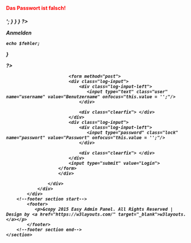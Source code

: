 
<!DOCTYPE HTML>
<html>
<head>
<title>Login</title>
<meta name="viewport" content="width=device-width, initial-scale=1">
<meta http-equiv="Content-Type" content="text/html; charset=utf-8" />
 
<script type="application/x-javascript"> addEventListener("load", function() { setTimeout(hideURLbar, 0); }, false); function hideURLbar(){ window.scrollTo(0,1); } </script>
 <!-- Bootstrap Core CSS -->
<link href="css/bootstrap.min.css" rel='stylesheet' type='text/css' />
<!-- Custom CSS -->
<link href="css/style.css" rel='stylesheet' type='text/css' />
<!-- Graph CSS -->
<link href="css/font-awesome.css" rel="stylesheet">
<!-- jQuery -->
<!-- lined-icons -->
<link rel="stylesheet" href="css/icon-font.min.css" type='text/css' />
<!-- //lined-icons -->
<!-- chart -->
<script src="js/Chart.js"></script>
<!-- //chart -->
<!--animate-->
<link href="css/animate.css" rel="stylesheet" type="text/css" media="all">
<script src="js/wow.min.js"></script>
	<script>
		 new WOW().init();
	</script>
<!--//end-animate-->
<!----webfonts--->
<link href='//fonts.googleapis.com/css?family=Cabin:400,400italic,500,500italic,600,600italic,700,700italic' rel='stylesheet' type='text/css'>
<!---//webfonts--->
 <!-- Meters graphs -->
<script src="js/jquery-1.10.2.min.js"></script>
<!-- Placed js at the end of the document so the pages load faster -->
 
</head>
 
<?php
if(isset($_POST['username'])){
 
	if($_POST['username']=="Elektroniker"){
		if($_POST['passwort']=="abc"){
			header("Location: index.html");
 
 
		}else{
 
			$fehler = '<h5><b><font color="red">Das Passwort ist falsch!</font></b><h5>';
 
		}
 
 
	}
 
 
 
}
 
 
 
 ?>
 
 
 
 <body class="sign-in-up">
    <section>
			<div id="page-wrapper" class="sign-in-wrapper">
				<div class="graphs">
					<div class="sign-in-form">
						<div class="sign-in-form-top">
							<p><span>Anmelden</span></p>
						</div>
						<div class="signin">
<?php
if(isset($fehler)){
 
	echo $fehler;
}
 
 ?>
 
 
							<form method="post">
							<div class="log-input">
								<div class="log-input-left">
								   <input type="text" class="user" name="username" value="Benutzername" onfocus="this.value = '';"/>
								</div>
 
								<div class="clearfix"> </div>
							</div>
							<div class="log-input">
								<div class="log-input-left">
								   <input type="password" class="lock" name="passwort" value="Passwort" onfocus="this.value = '';"/>
								</div>
 
								<div class="clearfix"> </div>
							</div>
							<input type="submit" value="Login">
						</form>
						</div>
 
					</div>
				</div>
			</div>
		<!--footer section start-->
			<footer>
			   <p>&copy 2015 Easy Admin Panel. All Rights Reserved | Design by <a href="https://w3layouts.com/" target="_blank">w3layouts.</a></p>
			</footer>
        <!--footer section end-->
	</section>
 
<script src="js/jquery.nicescroll.js"></script>
<script src="js/scripts.js"></script>
<!-- Bootstrap Core JavaScript -->
   <script src="js/bootstrap.min.js"></script>
</body>
</html>
